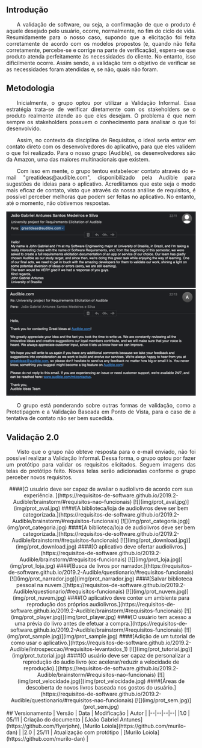 ## Introdução

<p align="justify">&emsp;&emsp;A validação de software, ou seja, a confirmação de que o produto é aquele desejado pelo usuário, ocorre, normalmente, no fim do ciclo de vida. Resumidamente para o nosso caso, supondo que a elicitação foi feita corretamente de acordo com os modelos propostos (e, quando não feita corretamente, percebe-se e corrige na parte de verificação), espera-se que  produto atenda perfeitamente às necessidades do cliente. No entanto, isso dificilmente ocorre. Assim sendo, a validação tem o objetivo de verificar se as necessidades foram atendidas e, se não, quais não foram.</p>

## Metodologia

<p align="justify">&emsp;&emsp;Inicialmente, o grupo optou por utilizar a Validação Informal. Essa estratégia trata-se de verificar diretamente com os stakeholders se o produto realmente atende ao que eles desejam. O problema é que nem sempre os stakeholders possuem o conhecimento para analisar o que foi desenvolvido.</p><p align="justify">&emsp;&emsp;Assim, no contexto da disciplina de Requisitos, o ideal seria entrar em contato direto com os desenvolvedores do aplicativo, para que eles validem o que foi realizado. Para o nosso grupo (Audible), os desenvolvedores são da Amazon, uma das maiores multinacionais que existem.</p><p align="justify">&emsp;&emsp;Com isso em mente, o grupo tentou estabelecer contato através do e-mail "greatideas@audible.com", disponibilizado pela Audible para sugestões de ideias para o aplicativo. Acrediitamos que este seja o modo mais eficaz de contato, visto que através da nossa análise de requisitos, é possível perceber melhoras que podem ser feitas no aplicativo. No entanto, até o momento, não obtivemos respostas.</p>

[![](img/request.png)](img/request.png)
[![](img/answer.png)](img/answer.png)

<p align="justify">&emsp;&emsp;O grupo está ponderando sobre outras formas de validação, como a Prototipagem e a Validação Baseada em Ponto de Vista, para o caso de a tentativa de contato não ser bem sucedida.</p>

## Validação 2.0

<p align="justify">&emsp;&emsp;Visto que o grupo não obteve resposta para o e-mail enviado, não foi possível realizar a Validação Informal. Dessa forma, o grupo optou por fazer um protótipo para validar os requisitos elicitados. Seguem imagens das telas do protótipo feito. Novas telas serão adicionadas conforme o grupo perceber novos requisitos.</p>
<center>
####[O usuário deve ser capaz de avaliar o audiolivro de acordo com sua experiência.	](https://requisitos-de-software.github.io/2019.2-Audible/brainstorm/#requisitos-nao-funcionais)
[![](img/prot_aval.jpg)](img/prot_aval.jpg)
####[A biblioteca/loja de audiolivros deve ser bem categorizada.](https://requisitos-de-software.github.io/2019.2-Audible/brainstorm/#requisitos-funcionais)
[![](img/prot_categoria.jpg)](img/prot_categoria.jpg)
####[A biblioteca/loja de audiolivros deve ser bem categorizada.](https://requisitos-de-software.github.io/2019.2-Audible/brainstorm/#requisitos-funcionais)
[![](img/prot_download.jpg)](img/prot_download.jpg)
####[O aplicativo deve ofertar audiolivros.](https://requisitos-de-software.github.io/2019.2-Audible/brainstorm/#requisitos-funcionais)
[![](img/prot_loja.jpg)](img/prot_loja.jpg)
####[Busca de livros por narrador.](https://requisitos-de-software.github.io/2019.2-Audible/questionario/#requisitos-funcionais)
[![](img/prot_narrador.jpg)](img/prot_narrador.jpg)
####[Salvar biblioteca pessoal na nuvem.](https://requisitos-de-software.github.io/2019.2-Audible/questionario/#requisitos-funcionais)
[![](img/prot_nuvem.jpg)](img/prot_nuvem.jpg)
####[O aplicativo deve conter um ambiente para reprodução dos próprios audiolivros.](https://requisitos-de-software.github.io/2019.2-Audible/brainstorm/#requisitos-funcionais)
[![](img/prot_player.jpg)](img/prot_player.jpg)
####[O usuário tem acesso a uma prévia do livro antes de efetuar a compra.](https://requisitos-de-software.github.io/2019.2-Audible/brainstorm/#requisitos-funcionais)
[![](img/prot_sample.jpg)](img/prot_sample.jpg)
####[Adição de um tutorial de como usar o aplicativo.](https://requisitos-de-software.github.io/2019.2-Audible/introspeccao/#requisitos-levantados_1)
[![](img/prot_tutorial.jpg)](img/prot_tutorial.jpg)
####[O usuário deve ser capaz de personalizar a reprodução do áudio livro (ex: acelerar/reduzir a velocidade de reprodução).](https://requisitos-de-software.github.io/2019.2-Audible/brainstorm/#requisitos-nao-funcionais)
[![](img/prot_velocidade.jpg)](img/prot_velocidade.jpg)
####[Áreas de descoberta de novos livros baseada nos gostos do usuário.](https://requisitos-de-software.github.io/2019.2-Audible/questionario/#requisitos-nao-funcionais)
[![](img/prot_sem.jpg)](prot_sem.jpg)
</center>
## Versionamento
| Versão | Data | Modificação | Autor |
|--|--|--|--|
|1.0 | 05/11 | Criação do documento | [João Gabriel Antunes](https://github.com/flyerjohn), [Murilo Loiola](https://github.com/murilo-dan) |
|2.0 | 25/11 | Atualização com protótipo | [Murilo Loiola](https://github.com/murilo-dan) |
